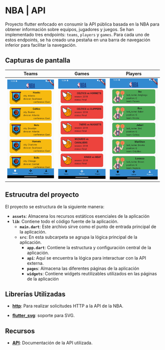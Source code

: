 # NBA | API
Proyecto flutter enfocado en consumir la API pública basada en la NBA para obtener información sobre equipos, jugadores y juegos. Se han implementado tres endpoints: `teams`, `players` y `games`. Para cada uno de estos endpoints, se ha creado una pestaña en una barra de navegación inferior para facilitar la navegación.
## Capturas de pantalla
| Teams | Games | Players |
| :---: | :---: |:---: |
|![Captura de pantalla 1](assets/view_teams.png)|![Captura de pantalla 1](assets/view_games.png)|![Captura de pantalla 1](assets/view_players.png)|

## Estrucutra del proyecto
El proyecto se estructura de la siguiente manera:
- **`assets`**: Almacena los recursos estáticos esenciales de la aplicación
- **`lib`**: Contiene todo el código fuente de la aplicación.
  - **`main.dart`**: Este archivo sirve como el punto de entrada principal de la aplicación.
  - **`src`**: En esta subcarpeta se agrupa la lógica principal de la aplicación.
    - **`app.dart`**: Contiene la estructura y configuración central de la aplicación.
    - **`api`**: Aquí se encuentra la lógica para interactuar con la API externa.
    - **`pages`**: Almacena las diferentes páginas de la aplicación
    - **`widgets`**: Contiene widgets reutilizables utilizados en las páginas de la aplicación
## Librerías Utilizadas

- [**http**](https://pub.dev/packages/http): Para realizar solicitudes HTTP a la API de la NBA. 

- [**flutter_svg**](https://pub.dev/packages/flutter_svg): soporte para SVG.

## Recursos
- [**API**](https://www.balldontlie.io/home.html#introduction): Documentación de la API utilizada.